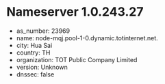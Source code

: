 # Nameserver 1.0.243.27

* as_number: 23969
* name: node-mqj.pool-1-0.dynamic.totinternet.net.
* city: Hua Sai
* country: TH
* organization: TOT Public Company Limited
* version: Unknown
* dnssec: false
